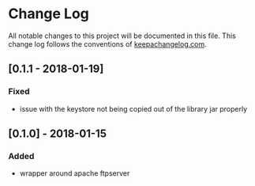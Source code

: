 # Change Log
All notable changes to this project will be documented in this file. This change log follows the conventions of [keepachangelog.com](http://keepachangelog.com/).

## [0.1.1 - 2018-01-19]
### Fixed
- issue with the keystore not being copied out of the library jar properly

## [0.1.0] - 2018-01-15
### Added
- wrapper around apache ftpserver
